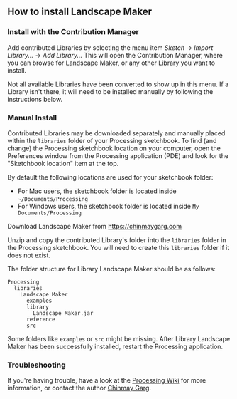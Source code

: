 ## How to install Landscape Maker

### Install with the Contribution Manager

Add contributed Libraries by selecting the menu item _Sketch_ → _Import Library..._ → _Add Library..._ This will open the Contribution Manager, where you can browse for Landscape Maker, or any other Library you want to install.

Not all available Libraries have been converted to show up in this menu. If a Library isn't there, it will need to be installed manually by following the instructions below.

### Manual Install

Contributed Libraries may be downloaded separately and manually placed within the `libraries` folder of your Processing sketchbook. To find (and change) the Processing sketchbook location on your computer, open the Preferences window from the Processing application (PDE) and look for the "Sketchbook location" item at the top.

By default the following locations are used for your sketchbook folder: 
  * For Mac users, the sketchbook folder is located inside `~/Documents/Processing` 
  * For Windows users, the sketchbook folder is located inside `My Documents/Processing`

Download Landscape Maker from https://chinmaygarg.com

Unzip and copy the contributed Library's folder into the `libraries` folder in the Processing sketchbook. You will need to create this `libraries` folder if it does not exist.

The folder structure for Library Landscape Maker should be as follows:

```
Processing
  libraries
    Landscape Maker
      examples
      library
        Landscape Maker.jar
      reference
      src
```
             
Some folders like `examples` or `src` might be missing. After Library Landscape Maker has been successfully installed, restart the Processing application.

### Troubleshooting

If you're having trouble, have a look at the [Processing Wiki](https://github.com/processing/processing/wiki/How-to-Install-a-Contributed-Library) for more information, or contact the author [Chinmay Garg](https://chinmaygarg.com).

